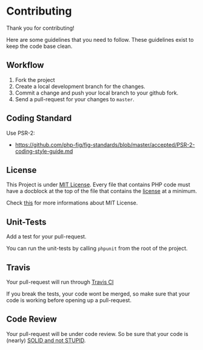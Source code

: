 # Contributing

Thank you for contributing!

Here are some guidelines that you need to follow.
These guidelines exist to keep the code base clean.

## Workflow

1. Fork the project
2. Create a local development branch for the changes.
3. Commit a change and push your local branch to your github fork.
4. Send a pull-request for your changes to `master`.

## Coding Standard

Use PSR-2:

* https://github.com/php-fig/fig-standards/blob/master/accepted/PSR-2-coding-style-guide.md

## License

This Project is under [MIT License](https://github.com/mamuz/PhpDependencyAnalysis/blob/master/LICENSE).
Every file that contains PHP code must have a docblock at the top of the file
that contains the [license](https://github.com/mamuz/PhpDependencyAnalysis/blob/master/LICENSE) at a minimum.

Check [this](http://choosealicense.com/licenses/mit) for more informations about MIT License.

## Unit-Tests

Add a test for your pull-request.

You can run the unit-tests by calling `phpunit` from the root of the project.

## Travis

Your pull-request will run through [Travis CI](http://www.travis-ci.org)

If you break the tests, your code wont be merged,
so make sure that your code is working before opening up a pull-request.

## Code Review

Your pull-request will be under code review.
So be sure that your code is (nearly) [SOLID and not STUPID](http://williamdurand.fr/2013/07/30/from-stupid-to-solid-code/).
